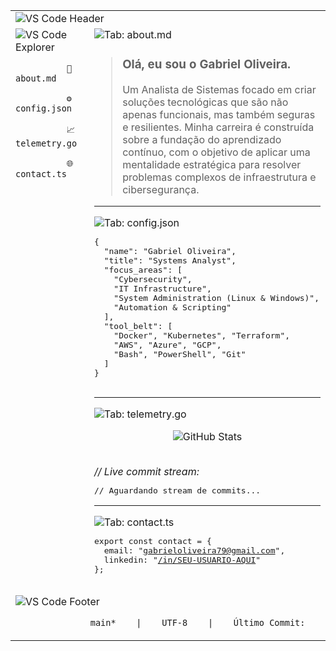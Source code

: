 <table width="100%">
  <tr>
    <td colspan="2">
      <img src="https://raw.githubusercontent.com/OliveiraStrategic/OliveiraStrategic/main/assets/vscode_header.png" alt="VS Code Header">
    </td>
  </tr>
  <tr>
    <td width="25%" valign="top">
      <img src="https://raw.githubusercontent.com/OliveiraStrategic/OliveiraStrategic/main/assets/vscode_explorer.png" alt="VS Code Explorer">
      <br>
      <code>
        &nbsp;&nbsp;📄 about.md<br>
        &nbsp;&nbsp;⚙️ config.json<br>
        &nbsp;&nbsp;📈 telemetry.go<br>
        &nbsp;&nbsp;🌐 contact.ts<br>
      </code>
    </td>
    <td width="75%" valign="top">
      <img src="https://raw.githubusercontent.com/OliveiraStrategic/OliveiraStrategic/main/assets/vscode_tab_about.png" alt="Tab: about.md">
      <blockquote>
        <h3>Olá, eu sou o Gabriel Oliveira.</h3>
        <p>Um Analista de Sistemas focado em criar soluções tecnológicas que são não apenas funcionais, mas também seguras e resilientes. Minha carreira é construída sobre a fundação do aprendizado contínuo, com o objetivo de aplicar uma mentalidade estratégica para resolver problemas complexos de infraestrutura e cibersegurança.</p>
      </blockquote>
      <hr>
      <img src="https://raw.githubusercontent.com/OliveiraStrategic/OliveiraStrategic/main/assets/vscode_tab_config.png" alt="Tab: config.json">
      <pre>
{
  "name": "Gabriel Oliveira",
  "title": "Systems Analyst",
  "focus_areas": [
    "Cybersecurity",
    "IT Infrastructure",
    "System Administration (Linux & Windows)",
    "Automation & Scripting"
  ],
  "tool_belt": [
    "Docker", "Kubernetes", "Terraform",
    "AWS", "Azure", "GCP",
    "Bash", "PowerShell", "Git"
  ]
}
      </pre>
      <hr>
      <img src="https://raw.githubusercontent.com/OliveiraStrategic/OliveiraStrategic/main/assets/vscode_tab_telemetry.png" alt="Tab: telemetry.go">
      <p align="center">
        <img src="https://github-readme-stats.vercel.app/api?username=OliveiraStrategic&show_icons=true&theme=transparent&include_all_commits=true&count_private=true&hide_border=true&title_color=33A9F2&icon_color=33A9F2&text_color=C9D1D9" alt="GitHub Stats"/>
      </p>
      <br>
      <i>// Live commit stream:</i>
      <pre>// Aguardando stream de commits...</pre>
      <hr>
      <img src="https://raw.githubusercontent.com/OliveiraStrategic/OliveiraStrategic/main/assets/vscode_tab_contact.png" alt="Tab: contact.ts">
      <pre>
export const contact = {
  email: "<a href="mailto:gabrieloliveira79@gmail.com">gabrieloliveira79@gmail.com</a>",
  linkedin: "<a href="https://www.linkedin.com/in/SEU-USUARIO-AQUI/">/in/SEU-USUARIO-AQUI</a>"
};
      </pre>
    </td>
  </tr>
  <tr>
    <td colspan="2">
      <img src="https://raw.githubusercontent.com/OliveiraStrategic/OliveiraStrategic/main/assets/vscode_footer.png" alt="VS Code Footer">
      <p align="right">
        <code>main* &nbsp;&nbsp; | &nbsp;&nbsp; UTF-8 &nbsp;&nbsp; | &nbsp;&nbsp; Último Commit: &nbsp;&nbsp;</code>
      </p>
    </td>
  </tr>
</table>

